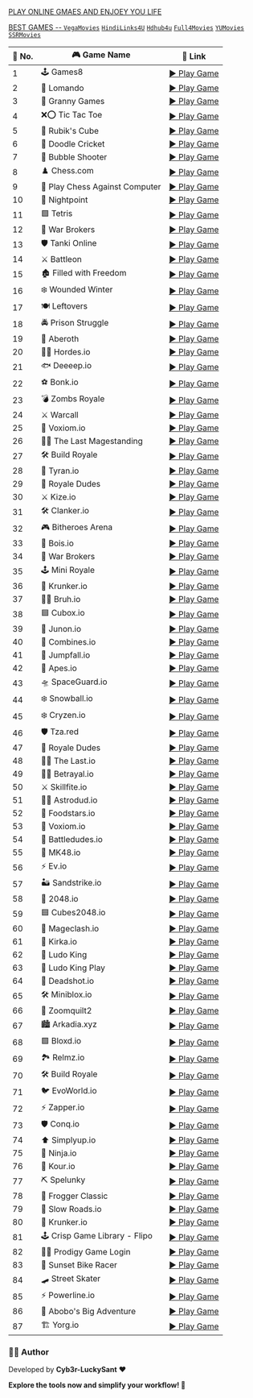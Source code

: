 <p align="center">
  <a href="#"><img src="http://readme-typing-svg.herokuapp.com?color=d1fa02&center=true&vCenter=true&multiline=false&lines=PLAY+ONLINE+GAMES" alt="">
</p>

<br>

PLAY ONLINE GMAES AND  ENJOEY YOU LIFE 

BEST GAMES --
[`VegaMovies`](https://vegamovies.phd/)
[`HindiLinks4U`](https://hindilinks4u.express/)
[`Hdhub4u`](https://hdhub4u.spa/)
[`Full4Movies`](https://www.full4movies.food/)
[`YUMovies`](https://Yupmovie.com)
[`SSRMovies`](https://ssrmovies.wf/)






🔢 No. | 🎮 Game Name | 🔗 Link
--- | --- | ---
1 | 🕹️ Games8 | [▶️ Play Game](https://sz-games.github.io/Games8//)
2 | 🏰 Lomando | [▶️ Play Game](https://www.lomando.com/main.html)
3 | 👵 Granny Games | [▶️ Play Game](https://granny-games.com/)
4 | ❌⭕ Tic Tac Toe | [▶️ Play Game](https://playtictactoe.org/)
5 | 🧩 Rubik's Cube | [▶️ Play Game](https://rubikscu.be/)
6 | 🏏 Doodle Cricket | [▶️ Play Game](https://doodlecricket.github.io/)
7 | 🎈 Bubble Shooter | [▶️ Play Game](https://www.bubbleshooter.net/gameplay.php?id=907)
8 | ♟️ Chess.com | [▶️ Play Game](https://www.chess.com/)
9 | 🤖 Play Chess Against Computer | [▶️ Play Game](https://www.chess.com/play/computer)
10 | 🧟 Nightpoint | [▶️ Play Game](https://nightpoint.io/)
11 | 🟩 Tetris | [▶️ Play Game](https://tetris.com/games-content/play-tetris-content/index-mobile.php)
12 | 🔫 War Brokers | [▶️ Play Game](https://warbrokers.io/signin.php)
13 | 🛡️ Tanki Online | [▶️ Play Game](https://tankionline.com/play/)
14 | ⚔️ Battleon | [▶️ Play Game](https://www.battleon.com/)
15 | 🏚️ Filled with Freedom | [▶️ Play Game](https://sircartaux.itch.io/filled-with-freedom)
16 | ❄️ Wounded Winter | [▶️ Play Game](https://hammergames-browser.itch.io/wounded-winter-browser)
17 | 🍽️ Leftovers | [▶️ Play Game](https://realmpact.itch.io/leftovers)
18 | 🚔 Prison Struggle | [▶️ Play Game](https://prisonstruggle.com/)
19 | 🏹 Aberoth | [▶️ Play Game](https://aberoth.com/)
20 | 🏃‍♂️ Hordes.io | [▶️ Play Game](https://hordes.io/)
21 | 🐟 Deeeep.io | [▶️ Play Game](https://beta.deeeep.io/)
22 | ⚽ Bonk.io | [▶️ Play Game](https://bonk.io/)
23 | 💣 Zombs Royale | [▶️ Play Game](https://zombsroyale.io/)
24 | ⚔️ Warcall | [▶️ Play Game](https://warcall.io/?v=1.0.58)
25 | 🔫 Voxiom.io | [▶️ Play Game](https://voxiom.io/)
26 | 🧙‍♂️ The Last Magestanding | [▶️ Play Game](https://thelastmagestanding.com/)
27 | 🛠️ Build Royale | [▶️ Play Game](https://buildroyale.io/)
28 | 🐉 Tyran.io | [▶️ Play Game](https://tyran.io/)
29 | 🤠 Royale Dudes | [▶️ Play Game](https://royaledudes.io/)
30 | ⚔️ Kize.io | [▶️ Play Game](https://kize.io/)
31 | 🛠️ Clanker.io | [▶️ Play Game](https://clanker.io/)
32 | 🎮 Bitheroes Arena | [▶️ Play Game](https://bitheroesarena.io/)
33 | 🏃 Bois.io | [▶️ Play Game](https://bois.io/)
34 | 🔫 War Brokers | [▶️ Play Game](https://warbrokers.io/signin.php)
35 | 🕹️ Mini Royale | [▶️ Play Game](https://miniroyale.io/)
36 | 🔫 Krunker.io | [▶️ Play Game](https://krunker.io/)
37 | 🤷‍♂️ Bruh.io | [▶️ Play Game](https://bruh.io/)
38 | 🟦 Cubox.io | [▶️ Play Game](https://cubox.io/)
39 | 🚀 Junon.io | [▶️ Play Game](https://junon.io/)
40 | 🚜 Combines.io | [▶️ Play Game](https://combines.io/)
41 | 🤸 Jumpfall.io | [▶️ Play Game](https://jumpfall.io/)
42 | 🦍 Apes.io | [▶️ Play Game](https://apes.io/)
43 | 🛸 SpaceGuard.io | [▶️ Play Game](https://www.spaceguard.io/play/)
44 | ❄️ Snowball.io | [▶️ Play Game](https://snowball-io.io/)
45 | ❄️ Cryzen.io | [▶️ Play Game](https://cryzen.io/)
46 | 🛡️ Tza.red | [▶️ Play Game](https://tza.red/)
47 | 🤠 Royale Dudes | [▶️ Play Game](https://royaledudes.io/)
48 | 🧙‍♀️ The Last.io | [▶️ Play Game](https://www.thelast.io/mobile.html)
49 | 🕵️‍♂️ Betrayal.io | [▶️ Play Game](https://betrayal.io/)
50 | ⚔️ Skillfite.io | [▶️ Play Game](https://skillfite.io/)
51 | 👨‍🚀 Astrodud.io | [▶️ Play Game](https://astrodud.io/)
52 | 🍕 Foodstars.io | [▶️ Play Game](https://foodstars.io/)
53 | 🔫 Voxiom.io | [▶️ Play Game](https://voxiom.io/)
54 | 🔫 Battledudes.io | [▶️ Play Game](https://battledudes.io/)
55 | 🚢 MK48.io | [▶️ Play Game](https://mk48.io/)
56 | ⚡ Ev.io | [▶️ Play Game](https://ev.io/)
57 | 🏜️ Sandstrike.io | [▶️ Play Game](https://sandstrike.io/)
58 | 🧠 2048.io | [▶️ Play Game](https://2048.io/)
59 | 🟦 Cubes2048.io | [▶️ Play Game](https://cubes2048io.com/)
60 | 🧙 Mageclash.io | [▶️ Play Game](https://www.mageclash.io/)
61 | 🎯 Kirka.io | [▶️ Play Game](https://kirka.io/)
62 | 🎲 Ludo King | [▶️ Play Game](https://ludoking.com/)
63 | 🎲 Ludo King Play | [▶️ Play Game](https://ludoking.com/play/)
64 | 🎯 Deadshot.io | [▶️ Play Game](https://deadshot.io/)
65 | 🛠️ Miniblox.io | [▶️ Play Game](https://miniblox.io/)
66 | 🌌 Zoomquilt2 | [▶️ Play Game](https://zoomquilt2.com/)
67 | 🏙️ Arkadia.xyz | [▶️ Play Game](https://arkadia.xyz/)
68 | 🟩 Bloxd.io | [▶️ Play Game](https://bloxd.io/)
69 | 🏞️ Relmz.io | [▶️ Play Game](https://relmz.io/)
70 | 🛠️ Build Royale | [▶️ Play Game](https://buildroyale.io/)
71 | 🐦 EvoWorld.io | [▶️ Play Game](https://evoworld.io/)
72 | ⚡ Zapper.io | [▶️ Play Game](https://zapper.io/)
73 | 🛡️ Conq.io | [▶️ Play Game](https://www.conq.io/)
74 | ⬆️ Simplyup.io | [▶️ Play Game](https://simplyup.io/)
75 | 🥷 Ninja.io | [▶️ Play Game](https://ninja.io/)
76 | 🤸 Kour.io | [▶️ Play Game](https://kour.io/)
77 | ⛏️ Spelunky | [▶️ Play Game](https://tinysubversions.com/game/spelunky/)
78 | 🐸 Frogger Classic | [▶️ Play Game](https://froggerclassic.appspot.com/)
79 | 🚗 Slow Roads.io | [▶️ Play Game](https://slowroads.io/)
80 | 🔫 Krunker.io | [▶️ Play Game](https://krunker.io/)
81 | 🕹️ Crisp Game Library - Flipo | [▶️ Play Game](https://abagames.github.io/crisp-game-lib-games/?flipo)
82 | 🧙‍♂️ Prodigy Game Login | [▶️ Play Game](https://sso.prodigygame.com/game/login?rid=c2528722-30e8-410c-83ab-daefd379e042)
83 | 🚴 Sunset Bike Racer | [▶️ Play Game](https://kamgam.itch.io/sunset-bike-racer-2d-motocross-racing)
84 | 🛹 Street Skater | [▶️ Play Game](https://armorgames.com/street-skater-game/18047)
85 | ⚡ Powerline.io | [▶️ Play Game](https://powerline.io/)
86 | 🤜 Abobo's Big Adventure | [▶️ Play Game](https://abobosbigadventure.com/fullgame.php)
87 | 🏗️ Yorg.io | [▶️ Play Game](https://yorg.io/)


### 👨‍💻 Author  
Developed by **Cyb3r-LuckySant** ❤️  

**Explore the tools now and simplify your workflow! 🚀**
